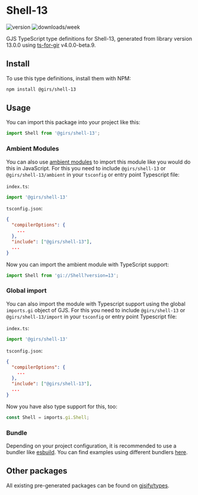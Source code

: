 
# Shell-13

![version](https://img.shields.io/npm/v/@girs/shell-13)
![downloads/week](https://img.shields.io/npm/dw/@girs/shell-13)


GJS TypeScript type definitions for Shell-13, generated from library version 13.0.0 using [ts-for-gir](https://github.com/gjsify/ts-for-gir) v4.0.0-beta.9.


## Install

To use this type definitions, install them with NPM:
```bash
npm install @girs/shell-13
```

## Usage

You can import this package into your project like this:
```ts
import Shell from '@girs/shell-13';
```

### Ambient Modules

You can also use [ambient modules](https://github.com/gjsify/ts-for-gir/tree/main/packages/cli#ambient-modules) to import this module like you would do this in JavaScript.
For this you need to include `@girs/shell-13` or `@girs/shell-13/ambient` in your `tsconfig` or entry point Typescript file:

`index.ts`:
```ts
import '@girs/shell-13'
```

`tsconfig.json`:
```json
{
  "compilerOptions": {
    ...
  },
  "include": ["@girs/shell-13"],
  ...
}
```

Now you can import the ambient module with TypeScript support: 

```ts
import Shell from 'gi://Shell?version=13';
```

### Global import

You can also import the module with Typescript support using the global `imports.gi` object of GJS.
For this you need to include `@girs/shell-13` or `@girs/shell-13/import` in your `tsconfig` or entry point Typescript file:

`index.ts`:
```ts
import '@girs/shell-13'
```

`tsconfig.json`:
```json
{
  "compilerOptions": {
    ...
  },
  "include": ["@girs/shell-13"],
  ...
}
```

Now you have also type support for this, too:

```ts
const Shell = imports.gi.Shell;
```

### Bundle

Depending on your project configuration, it is recommended to use a bundler like [esbuild](https://esbuild.github.io/). You can find examples using different bundlers [here](https://github.com/gjsify/ts-for-gir/tree/main/examples).

## Other packages

All existing pre-generated packages can be found on [gjsify/types](https://github.com/gjsify/types).

